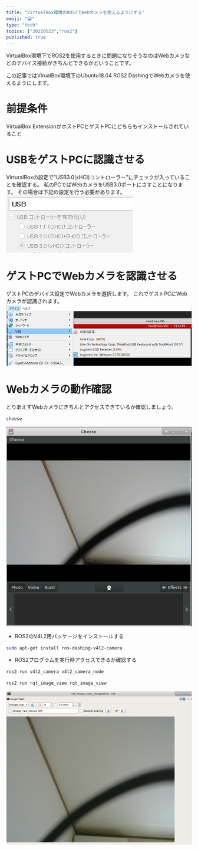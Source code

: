 ```yaml
---
title: "VirtualBox環境のROS2でWebカメラを使えるようにする"
emoji: "😀"
type: "tech"
topics: ["20210523","ros2"]
published: true
---
```

VirtualBox環境下でROS2を使用するときに問題になりそうなのはWebカメラなどのデバイス接続がきちんとできるかということです。

この記事ではVirualBox環境下のUbuntu18.04 ROS2 DashingでWebカメラを使えるようにします。

# 前提条件
VirtualBox ExtensionがホストPCとゲストPCにどちらもインストールされていること

# USBをゲストPCに認識させる
VirturalBoxの設定で"USB3.0(xHCI)コントローラー"にチェックが入っていることを確認する。
私のPCではWebカメラをUSB3.0ポートにさすことになります。
その場合は下記の設定を行う必要があります。
![](/images/20210523_virtualbox_ros2_webcam/1.png)


# ゲストPCでWebカメラを認識させる
ゲストPCのデバイス設定でWebカメラを選択します。
これでゲストPCにWebカメラが認識されます。
![](/images/20210523_virtualbox_ros2_webcam/2.png)

# Webカメラの動作確認
とりあえずWebカメラにきちんとアクセスできているか確認しましょう。
```sh
cheese
```
![](/images/20210523_virtualbox_ros2_webcam/3.png)

* ROS2のV4L2用パッケージをインストールする
```sh
sudo apt-get install ros-dashing-v4l2-camera
```

* ROS2プログラムを実行時アクセスできるか確認する
```sh
ros2 run v4l2_camera v4l2_camera_node
```

```sh
ros2 run rqt_image_view rqt_image_view
```

![](/images/20210523_virtualbox_ros2_webcam/4.png)